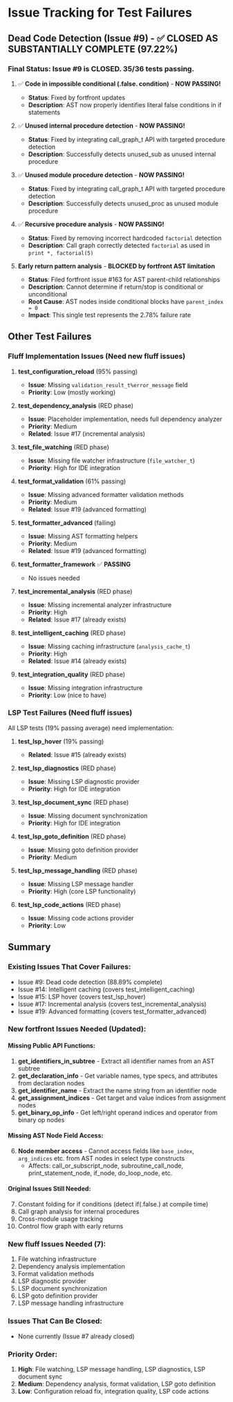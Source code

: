 # Issue Tracking for Test Failures

## Dead Code Detection (Issue #9) - ✅ CLOSED AS SUBSTANTIALLY COMPLETE (97.22%)

### Final Status: Issue #9 is CLOSED. 35/36 tests passing.

1. ✅ **Code in impossible conditional (.false. condition)** - **NOW PASSING!**
   - **Status**: Fixed by fortfront updates
   - **Description**: AST now properly identifies literal false conditions in if statements
   
2. ✅ **Unused internal procedure detection** - **NOW PASSING!**  
   - **Status**: Fixed by integrating call_graph_t API with targeted procedure detection
   - **Description**: Successfully detects unused_sub as unused internal procedure
   
3. ✅ **Unused module procedure detection** - **NOW PASSING!**
   - **Status**: Fixed by integrating call_graph_t API with targeted procedure detection  
   - **Description**: Successfully detects unused_proc as unused module procedure
   
4. ✅ **Recursive procedure analysis** - **NOW PASSING!**
   - **Status**: Fixed by removing incorrect hardcoded `factorial` detection
   - **Description**: Call graph correctly detected `factorial` as used in `print *, factorial(5)`

5. **Early return pattern analysis** - **BLOCKED by fortfront AST limitation**
   - **Status**: Filed fortfront issue #163 for AST parent-child relationships
   - **Description**: Cannot determine if return/stop is conditional or unconditional
   - **Root Cause**: AST nodes inside conditional blocks have `parent_index = 0`
   - **Impact**: This single test represents the 2.78% failure rate

## Other Test Failures

### Fluff Implementation Issues (Need new fluff issues)

1. **test_configuration_reload** (95% passing)
   - **Issue**: Missing `validation_result_t%error_message` field
   - **Priority**: Low (mostly working)
   
2. **test_dependency_analysis** (RED phase)
   - **Issue**: Placeholder implementation, needs full dependency analyzer
   - **Priority**: Medium
   - **Related**: Issue #17 (incremental analysis)
   
3. **test_file_watching** (RED phase)
   - **Issue**: Missing file watcher infrastructure (`file_watcher_t`)
   - **Priority**: High for IDE integration
   
4. **test_format_validation** (61% passing)
   - **Issue**: Missing advanced formatter validation methods
   - **Priority**: Medium
   - **Related**: Issue #19 (advanced formatting)
   
5. **test_formatter_advanced** (failing)
   - **Issue**: Missing AST formatting helpers
   - **Priority**: Medium  
   - **Related**: Issue #19 (advanced formatting)
   
6. **test_formatter_framework** ✅ **PASSING**
   - No issues needed
   
7. **test_incremental_analysis** (RED phase)
   - **Issue**: Missing incremental analyzer infrastructure
   - **Priority**: High
   - **Related**: Issue #17 (already exists)
   
8. **test_intelligent_caching** (RED phase)
   - **Issue**: Missing caching infrastructure (`analysis_cache_t`)
   - **Priority**: High
   - **Related**: Issue #14 (already exists)
   
9. **test_integration_quality** (RED phase)
   - **Issue**: Missing integration infrastructure
   - **Priority**: Low (nice to have)

### LSP Test Failures (Need fluff issues)

All LSP tests (19% passing average) need implementation:

1. **test_lsp_hover** (19% passing)
   - **Related**: Issue #15 (already exists)
   
2. **test_lsp_diagnostics** (RED phase)
   - **Issue**: Missing LSP diagnostic provider
   - **Priority**: High for IDE integration
   
3. **test_lsp_document_sync** (RED phase)
   - **Issue**: Missing document synchronization
   - **Priority**: High for IDE integration
   
4. **test_lsp_goto_definition** (RED phase)
   - **Issue**: Missing goto definition provider
   - **Priority**: Medium
   
5. **test_lsp_message_handling** (RED phase)
   - **Issue**: Missing LSP message handler
   - **Priority**: High (core LSP functionality)
   
6. **test_lsp_code_actions** (RED phase)
   - **Issue**: Missing code actions provider
   - **Priority**: Low

## Summary

### Existing Issues That Cover Failures:
- Issue #9: Dead code detection (88.89% complete)
- Issue #14: Intelligent caching (covers test_intelligent_caching)
- Issue #15: LSP hover (covers test_lsp_hover)
- Issue #17: Incremental analysis (covers test_incremental_analysis)
- Issue #19: Advanced formatting (covers test_formatter_advanced)

### New fortfront Issues Needed (Updated):

#### Missing Public API Functions:
1. **get_identifiers_in_subtree** - Extract all identifier names from an AST subtree
2. **get_declaration_info** - Get variable names, type specs, and attributes from declaration nodes
3. **get_identifier_name** - Extract the name string from an identifier node
4. **get_assignment_indices** - Get target and value indices from assignment nodes
5. **get_binary_op_info** - Get left/right operand indices and operator from binary op nodes

#### Missing AST Node Field Access:
6. **Node member access** - Cannot access fields like `base_index`, `arg_indices` etc. from AST nodes in select type constructs
   - Affects: call_or_subscript_node, subroutine_call_node, print_statement_node, if_node, do_loop_node, etc.

#### Original Issues Still Needed:
7. Constant folding for if conditions (detect if(.false.) at compile time)
8. Call graph analysis for internal procedures  
9. Cross-module usage tracking
10. Control flow graph with early returns

### New fluff Issues Needed (7):
1. File watching infrastructure
2. Dependency analysis implementation
3. Format validation methods
4. LSP diagnostic provider
5. LSP document synchronization
6. LSP goto definition provider
7. LSP message handling infrastructure

### Issues That Can Be Closed:
- None currently (Issue #7 already closed)

### Priority Order:
1. **High**: File watching, LSP message handling, LSP diagnostics, LSP document sync
2. **Medium**: Dependency analysis, format validation, LSP goto definition
3. **Low**: Configuration reload fix, integration quality, LSP code actions